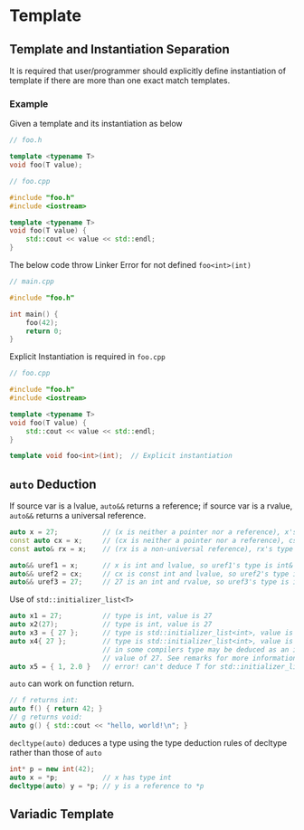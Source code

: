 # Template

## Template and Instantiation Separation

It is required that user/programmer should explicitly define instantiation of template if there are more than one exact match templates.

### Example

Given a template and its instantiation as below
```cpp
// foo.h

template <typename T>
void foo(T value);
```

```cpp
// foo.cpp

#include "foo.h"
#include <iostream>

template <typename T>
void foo(T value) {
    std::cout << value << std::endl;
}
```

The below code throw Linker Error for not defined `foo<int>(int)`
```cpp
// main.cpp

#include "foo.h"

int main() {
    foo(42);
    return 0;
} 
```

Explicit Instantiation is required in `foo.cpp`
```cpp
// foo.cpp

#include "foo.h"
#include <iostream>

template <typename T>
void foo(T value) {
    std::cout << value << std::endl;
}

template void foo<int>(int);  // Explicit instantiation
```

## `auto` Deduction

If source var is a lvalue, `auto&&` returns a reference; if source var is a rvalue, `auto&&` returns a universal reference.
```cpp
auto x = 27;           // (x is neither a pointer nor a reference), x's type is int
const auto cx = x;     // (cx is neither a pointer nor a reference), cs's type is const int
const auto& rx = x;    // (rx is a non-universal reference), rx's type is a reference to a const int

auto&& uref1 = x;      // x is int and lvalue, so uref1's type is int&
auto&& uref2 = cx;     // cx is const int and lvalue, so uref2's type is const int &
auto&& uref3 = 27;     // 27 is an int and rvalue, so uref3's type is int&&
```

Use of `std::initializer_list<T>`
```cpp
auto x1 = 27;          // type is int, value is 27
auto x2(27);           // type is int, value is 27
auto x3 = { 27 };      // type is std::initializer_list<int>, value is { 27 }
auto x4{ 27 };         // type is std::initializer_list<int>, value is { 27 }
                       // in some compilers type may be deduced as an int with a 
                       // value of 27. See remarks for more information.
auto x5 = { 1, 2.0 }   // error! can't deduce T for std::initializer_list<t>
```

`auto` can work on function return.
```cpp
// f returns int:
auto f() { return 42; }
// g returns void:
auto g() { std::cout << "hello, world!\n"; }
```

`decltype(auto)` deduces a type using the type deduction rules of decltype rather than those of `auto`
```cpp
int* p = new int(42);
auto x = *p;           // x has type int
decltype(auto) y = *p; // y is a reference to *p
```

## Variadic Template